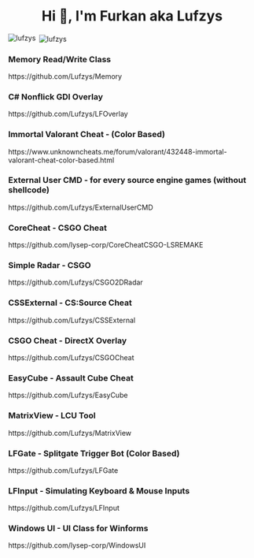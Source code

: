 <h1 align="center">Hi 👋, I'm Furkan aka Lufzys</h1>

<p><img align="left" src="https://github-readme-stats.vercel.app/api/top-langs?username=lufzys&show_icons=true&theme=dark&locale=en&layout=compact" alt="lufzys" /></p>

<p>&nbsp;<img align="center" src="https://github-readme-stats.vercel.app/api?username=lufzys&show_icons=true&theme=dark&locale=en" alt="lufzys" /></p>

<h3 align="left">Memory Read/Write Class</h3>
<p>https://github.com/Lufzys/Memory</p>

<h3 align="left">C# Nonflick GDI Overlay</h3>
<p>https://github.com/Lufzys/LFOverlay</p>

<h3 align="left">Immortal Valorant Cheat - (Color Based)</h3>
<p>https://www.unknowncheats.me/forum/valorant/432448-immortal-valorant-cheat-color-based.html</p>

<h3 align="left">External User CMD -  for every source engine games (without shellcode)</h3>
<p>https://github.com/Lufzys/ExternalUserCMD</p>

<h3 align="left">CoreCheat - CSGO Cheat</h3>
<p>https://github.com/lysep-corp/CoreCheatCSGO-LSREMAKE</p>

<h3 align="left">Simple Radar - CSGO</h3>
<p>https://github.com/Lufzys/CSGO2DRadar</p>

<h3 align="left">CSSExternal - CS:Source Cheat</h3>
<p>https://github.com/Lufzys/CSSExternal</p>

<h3 align="left">CSGO Cheat - DirectX Overlay</h3>
<p>https://github.com/Lufzys/CSGOCheat</p>

<h3 align="left">EasyCube - Assault Cube Cheat</h3>
<p>https://github.com/Lufzys/EasyCube</p>

<h3 align="left">MatrixView - LCU Tool</h3>
<p>https://github.com/Lufzys/MatrixView</p>

<h3 align="left">LFGate - Splitgate Trigger Bot (Color Based)</h3>
<p>https://github.com/Lufzys/LFGate</p>

<h3 align="left">LFInput - Simulating Keyboard & Mouse Inputs</h3>
<p>https://github.com/Lufzys/LFInput</p>

<h3 align="left">Windows UI - UI Class for Winforms</h3>
<p>https://github.com/lysep-corp/WindowsUI</p>
